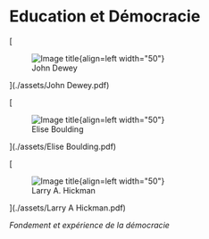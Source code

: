 # **Education et Démocracie**

[<figure markdown>![Image title](../assets/Dewey-pdf.svg){align=left width="50"}<figcaption>John Dewey</figcaption></figure>](./assets/John Dewey.pdf)

[<figure markdown>![Image title](../assets/Boulding-pdf.svg){align=left width="50"}<figcaption>Elise Boulding</figcaption></figure>](./assets/Elise Boulding.pdf)

[<figure markdown>![Image title](../assets/Hickman-pdf.svg){align=left width="50"}<figcaption>Larry A. Hickman</figcaption></figure>](./assets/Larry A Hickman.pdf)

*Fondement et expérience de la démocracie*